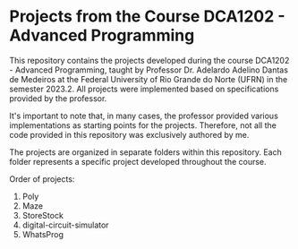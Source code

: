 # Projects from the Course DCA1202 - Advanced Programming

This repository contains the projects developed during the course DCA1202 - Advanced Programming, taught by Professor Dr. Adelardo Adelino Dantas de Medeiros at the Federal University of Rio Grande do Norte (UFRN) in the semester 2023.2. All projects were implemented based on specifications provided by the professor.

It's important to note that, in many cases, the professor provided various implementations as starting points for the projects. Therefore, not all the code provided in this repository was exclusively authored by me.

The projects are organized in separate folders within this repository. Each folder represents a specific project developed throughout the course.

Order of projects:
1. Poly
2. Maze
3. StoreStock
4. digital-circuit-simulator
5. WhatsProg
